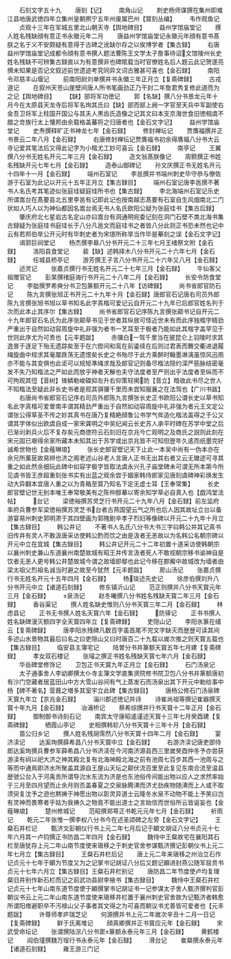 <!-- { "loadSidebar": true } -->
　　石刻文字五十九
　　唐刻【记】
　　南角山记
　　刺史杨师谋撰在集州即难江县地唐武徳四年立集州皇朝熈宁五年州废属巴州【寳刻丛编】
　　韦作观鱼记
　　贞观十三年在军城五里北山朝天寺【舆地碑目】
　　益州学馆庙堂记
　　撰人姓名残缺顔有意正书永徽元年二月
　　唐益州学馆庙堂记永徽元年顔有意书髙朕之名于义不安颇疑有意得于古碑之讹缺尔存之以俟博学者【集古録】
　　右唐益州学馆庙堂记成都令顔有意书撰人题法曹陈王文学太子詹事待诏文馆陵州长史姓名残缺不可辨集古録直以为有意撰非也碑隂载当时官僚姓名后人题云此记贺遂亮撰未知果是否记文叙述前世遗迹考究同异文词古雅甚可喜也【金石録】
　　南阳令邓慈丰山堰记
　　前南阳尉刘单撰并书永徽三年正月立【复斋碑録】
　　古戎道记
　　在叙州天苍山崖壁间唐人所书笔画劲正乃干封二年詹君秀复修此道而为之记【舆地碑目】
　　【缺】部将军功徳记
　　郭【名缺】撰八分书景龙元年十月今在太原县天龙寺后将军名珣其氏曰【缺】部而部上阙一字官至天兵中军副使右金吾卫将军上柱国开国公与其夫人黒齿氏造像之记其文曰本支京海世食旧徳相虞不腊之竒族行太上懐邦由余载格盖蕃将之归唐者也【金石文字记】
　　益州学馆庙堂记
　　史焘撰释旷正书神龙七年【金石録】
　　修封禅坛记
　　贾膺福撰并正书景云二年八月【金石録】
　　右唐修封禅坛记贾膺福书初余得膺福八分书大云寺记爱其笔法后又得此记字为小楷尤工妙可喜云【金石録】
　　南亭记
　　王翼撰八分书无姓名开元二年三月【金石録】
　　造文翁髙朕像记
　　周颢撰正书姓名残缺开元七年七月【金石録】
　　造泰山御碑记
　　孙文庆撰正书无姓名开元十四年十一月【金石録】
　　端州石室记
　　李邕撰并书端州刺史毕守恭与僚佐游于石室为此记以开元十五年正月立【集古録目】
　　端州石室记唐李邕撰不著书人名氏考其笔迹似张庭珪疑庭珪所书也【集古録】
　　李北海端州石室记乐史所谓嵩台在髙要县北五里李邕有记即此记也按南越志髙要有石室自生风烟南北二门状如人巧人以为神仙都因名嵩台焉无书人名氏欧阳公疑为张庭珪书【集古后録】
　　肇庆府北七星岩古名定山亦曰嵩台有洞通明宛委记刻在洞门石壁不类北海书集古録疑为张庭珪书庭珪长于八分凡邕文而庭珪书之者皆八分此则正书恐未然也记中云有若邦伯旱公开元时有毕刺史者为宋璟所称旱当作毕是摹刻之误【金石文字记】
　　谒郭巨祠堂记
　　杨杰撰李皋八分书开元二十三年七月王绪祭文附【金石録】
　　洛阳县食堂记
　　裴【缺】述韩择木八分书开元二十六年七月【金石録】
　　任城县桥亭记
　　游芳撰王子言八分书开元二十六年又八月【金石録】
　　述灵记
　　张嘉贞撰行书无姓名开元二十七年三月【金石録】
　　牛仙客父祖赠官记
　　彭杲撰禇庭诲行书开元二十八年二月【金石録】
　　长安令防食堂记
　　李朏撰罗希奭分书卫包篆额开元二十八年【访碑録】
　　尚书省郎官防石记
　　陈九言撰张旭正书开元二十九年十月【金石録】唐郎官石记唐右司员外郎陈九言撰张旭书旭以草书知名此字真楷可爱记云自开元二十九年已后郎官姓名列于次而此本止其序尔【集古録】
　　尚书省郎官石记序陈九言撰张颠书记自开元二十九年郎官石名氏为此序张颠草书见于世者其纵放可怪近世未有而此序独楷字精劲严重出于自然如动容周旋中礼非强为者书一艺耳至于极者乃能如此其楷字盖罕见于世则此序尤为可贵也【元丰题跋】
　　赤骥白一驾千里当在披昆仑上羽陵时求其逸景于逐足下殆无遗踪矣至于在六辔间和鸾在前鋈续在后则过君表而舞交衢进退履绳旋曲中规求其毫厘跌荡无遗恨矣长史之书殆尽于此方乘醉时翰墨淋漓虽惊风迅雨亦不能与其变俱也此讵可以规矩凖绳求哉及郎官记则备尽楷法隠约深严筋脉结密毫发不失乃知楷法之严如此而放乎神者天解也夫守法度者至严则出乎法度者至纵而不可拘观其侸【音树】锋鳞勒峻磔抑左升右仰策轻掲防【音立】暗收此书尽之世人不知楷法至疑此非长史书者是观其骐骥千里而未尝知服襄之在法驾也【广川书跋】
　　右唐尚书省郎官石记序右司员外郎陈九言撰张长史正书欧阳公谓长史以草书知名此字真楷可爱曽南丰谓其精劲严重出于自然如动容周旋中礼非强为者元王文定公谓张公得草圣不传之妙其真书在唐乃复精絶顔鲁公书学气侔造化楷法盖得之于公又谓其字体似出欧虞自成一家宋龚明之中吴纪闻云长史苏人承平时碑在苏学中堂之后已渐刓剥兵火后不复存矣元商徳符云石刻旧在京兆今亡观明之及商氏之説则此刻在宋元固已艰得余家所藏本未知其出于苏学或出京兆皆不可知但歴年久逺而纸墨完好诚希世物也【金薤琳琅】
　　张长史郎官壁记天下止此一本吴中尚有一伪本亦在余兄所薰莸故易辨也济之阁老述山谷老人言唐人正书无出其右者又云无辙迹可寻其重之如此然余细玩此碑中如容字极字皆取法虞永兴孔子庙堂碑未可谓无所本第今所见虞书皆王彦超重刻张书实有出蓝之观余尝于姻家韩侍郎家见唐刻虞碑神彩焕发生动大异翻本宜唐人重之以为青箱至寳乃知名下定无虚士耳【王奉常集】
　　长史郎官壁记世无别本唯王奉常敬美有之陈仲醇摹以寄余知学草必自真入也【戯鸿堂法帖】
　　台记
　　梁徳裕撰苏灵芝行书开元二十九年八月【金石録】前左监府率府兵曹参军梁徳裕撰苏灵芝书台者古燕国望云气之所也后人因其故址立台以备游宴易州刺史郭明肃于其四壁画为郭隗剧辛孝子烈妇等像碑以开元二十九年十月立【集古録目】
　　韩公井记
　　不著书人名氏八分书大书三字曰韩公井其记真书旧传井有灵人不敢汲唐采访使韩公酌而饮之由是汲者无恙故以为名韩公名朝宗碑以开元中立在宜城【集古録目】
　　韩公井记开元二十二年初置十道采访使韩朝宗以襄州刺史兼山东道襄州南楚故城有昭王井传言汲者死人不敢视朝宗移书谕神自是饮者无恙人更号韩公井楚故城今谓之故墙即鄢也此记今移在郡廨中故城改为墙者由梁太祖父烈祖名诚当时避之故至今犹然【元丰题跋】
　　房山汤记
　　张嘉贞撰行书无姓名开元十五年四月【金石録】
　　杨琰述先史记
　　徐彦伯撰刘升八分书开元中立【诸道石刻録】
　　修东镇沂山记
　　范正则撰并八分书天寳元年三月【金石録】
　　泉汤记
　　赵冬曦撰八分书姓名残缺天寳二年三月【金石録】
　　香谷渠记
　　撰人姓名缺史惟则八分书天寳三年二月【金石録】
　　林虑县记
　　正书无书撰人姓名天寳六年【金石録】
　　防驿记
　　正书书撰人姓名缺碑漫灭额四字全天寳四年立【复斋碑録】
　　吏隠山记
　　李阳氷篆在缙云【复斋碑録】
　　唐李阳氷残碑凡数百字虽首尾不完文字缺灭而歴歴可读其间多述山水景物其最后曰名之曰吏隠山又曰时唐百二十九载以嵗次推之则天寳五载也【集古録目】
　　临安县主簿宅记
　　陆曽分书并篆额天寳五年七月建【复斋碑録】
　　孝女双石楼记
　　张璿之撰正书姓名残缺天寳七年六月【金石録】
　　华岳碑堂修饰记
　　卫包正书天寳九年正月立【金石録】
　　石门汤泉记
　　太子通事舍人李幼卿撰太仆寺主簿文学直集贤院修书院卫包八分书并篆额唐初有沙门空藏者居蓝田山中方大雪山谷间有气上蒸发石而汤泉出其下开元中勅给事中杨【碑不著名】营葺之増多其室宇立此碑【集古録目】
　　唐杨公修石门汤泉碑天寳九年立【京兆金石録】
　　淄川郡述徳记并诗
　　诗崔尚祖等撰记崔器撰天寳十年九月【金石録】
　　冶浦桥记
　　蔡希综撰并行书天寳十二年正月【金石録】
　　御制御书诗刻石记
　　南宾太守康昭逺谨述天寳十三年七月癸酉建【复斋碑録】
　　栖霞山亭记
　　史相撰韩轸八分书天寳十三年十月【金石録】
　　苗公归乡记
　　撰人姓名残胡霈然八分书天寳十四年二月【金石録】
　　宴济渎记
　　达奚珣撰薛希昌八分书天寳中立【金石録】
　　右游济渎记唐吏部侍郎达奚珣撰兵曹参军薛希昌八分书济渎在今河南济源县西三里嵗癸酉仲冬予亦尝获游渎有祠以祀大济之神其殿北复有北海神殿北海之前有池周七百步其西一池周与之等而中通焉即济水所聚盖其源自王屋山天坛之颠伏流百里至此复见东南合流至温县歴虢公台入于河禹贡所谓导沇水东流为济是也东池俗传间能出物以应人之求然率始于三月至四月望而止余月则否盖春夏之交泉脉腾沸而济尤劲疾物随沸而上人或不取须臾复沈予之逰也黙祷于神愿出物以彰灵异道士云隆冬水泉不动物不能上予笑曰岂有灵神而畏寒者乎姑为我祷久之物竟不能出道士之言始信而世俗所云皆诞妄也【金薤琳琅】
　　楚州修城记
　　范昭撰郑萼正书乾元元年七月【金石録】
　　祈雨记
　　乾元二年张惟一撰李权八分书今在述圣颂碑之左旁【金石文字记】
　　王粲石井栏记
　　甄济文彭朝仪行书上元二年七月后记于頔文胡证八分书贞元十七年六月其一卢钧撰正书防昌二年四月【金石録】
　　魏侍中王粲故宅在襄阳其石栏至唐犹存上元二年山南节度使来瑱移之于刺史官舍参谋甄济撰记彭朝仪书上元二年七月立【集古録目】
　　王粲石井栏后记
　　唐上元二年来瑱移之州治立石作记贞元十七年于頔为节度又为之记掌书记胡证八分后又题记頔进封燕公随军屈贲书贞元十七年六月立【集古録目】王粲石井栏别记
　　唐防昌二年节度使卢均复理粲旧井别作新石栏而记之前武功县尉李掖书【集古録目】
　　魏侍中王粲石井栏记贞元十七年山南东道节度使于頔撰掌书记胡证书一记参谋太子舍人甄济撰判官彭朝议书云上元二年山南东道节度使来瑱移井栏置于襄州刺史官舍故为记甄济者韩愈所谓阳瘖避职卒不汚禄山父子事者其文得之为可喜而朝议书尤善皆可爱者也【元丰题跋】
　　许尊师孝庐瑞芝记
　　何源撰并书上元二年嵗次辛丑十二月一日记【复斋碑録】
　　鲜于氏离堆记
　　顔真卿撰并正书寳应元年【金石録】
　　宋武受命坛记
　　张谓撰陆淙八分书窦篆额永泰元年三月【金石録】
　　黄鹤楼记
　　阎伯瑾撰魏万珵行书永泰元年【金石録】
　　滑台记
　　崔粲撰永泰元年【诸道石刻録】
　　雍王游三门记
